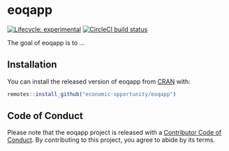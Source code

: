 
<!-- README.md is generated from README.Rmd. Please edit that file -->

# eoqapp

<!-- badges: start -->

[![Lifecycle:
experimental](https://img.shields.io/badge/lifecycle-experimental-orange.svg)](https://www.tidyverse.org/lifecycle/#experimental)
[![CircleCI build
status](https://circleci.com/gh/economic-opportunity/eoqapp.svg?style=svg)](https://circleci.com/gh/economic-opportunity/eoqapp)
<!-- badges: end -->

The goal of eoqapp is to …

## Installation

You can install the released version of eoqapp from
[CRAN](https://CRAN.R-project.org) with:

``` r
remotes::install_github("economic-opportunity/eoqapp")
```

## Code of Conduct

Please note that the eoqapp project is released with a [Contributor Code
of
Conduct](https://contributor-covenant.org/version/2/0/CODE_OF_CONDUCT.html).
By contributing to this project, you agree to abide by its terms.
